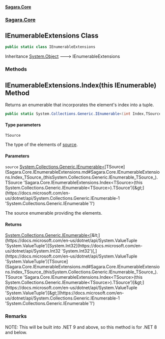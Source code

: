 #### [Sagara.Core](index.md 'index')
### [Sagara.Core](index.md#Sagara.Core 'Sagara.Core')

## IEnumerableExtensions Class

```csharp
public static class IEnumerableExtensions
```

Inheritance [System.Object](https://docs.microsoft.com/en-us/dotnet/api/System.Object 'System.Object') &#129106; IEnumerableExtensions
### Methods

<a name='Sagara.Core.IEnumerableExtensions.Index_TSource_(thisSystem.Collections.Generic.IEnumerable_TSource_)'></a>

## IEnumerableExtensions.Index<TSource>(this IEnumerable<TSource>) Method

Returns an enumerable that incorporates the element's index into a tuple.

```csharp
public static System.Collections.Generic.IEnumerable<(int Index,TSource Item)> Index<TSource>(this System.Collections.Generic.IEnumerable<TSource> source);
```
#### Type parameters

<a name='Sagara.Core.IEnumerableExtensions.Index_TSource_(thisSystem.Collections.Generic.IEnumerable_TSource_).TSource'></a>

`TSource`

The type of the elements of [source](Sagara.Core.IEnumerableExtensions.md#Sagara.Core.IEnumerableExtensions.Index_TSource_(thisSystem.Collections.Generic.IEnumerable_TSource_).source 'Sagara.Core.IEnumerableExtensions.Index<TSource>(this System.Collections.Generic.IEnumerable<TSource>).source').
#### Parameters

<a name='Sagara.Core.IEnumerableExtensions.Index_TSource_(thisSystem.Collections.Generic.IEnumerable_TSource_).source'></a>

`source` [System.Collections.Generic.IEnumerable&lt;](https://docs.microsoft.com/en-us/dotnet/api/System.Collections.Generic.IEnumerable-1 'System.Collections.Generic.IEnumerable`1')[TSource](Sagara.Core.IEnumerableExtensions.md#Sagara.Core.IEnumerableExtensions.Index_TSource_(thisSystem.Collections.Generic.IEnumerable_TSource_).TSource 'Sagara.Core.IEnumerableExtensions.Index<TSource>(this System.Collections.Generic.IEnumerable<TSource>).TSource')[&gt;](https://docs.microsoft.com/en-us/dotnet/api/System.Collections.Generic.IEnumerable-1 'System.Collections.Generic.IEnumerable`1')

The source enumerable providing the elements.

#### Returns
[System.Collections.Generic.IEnumerable&lt;](https://docs.microsoft.com/en-us/dotnet/api/System.Collections.Generic.IEnumerable-1 'System.Collections.Generic.IEnumerable`1')[&lt;](https://docs.microsoft.com/en-us/dotnet/api/System.ValueTuple 'System.ValueTuple')[System.Int32](https://docs.microsoft.com/en-us/dotnet/api/System.Int32 'System.Int32')[,](https://docs.microsoft.com/en-us/dotnet/api/System.ValueTuple 'System.ValueTuple')[TSource](Sagara.Core.IEnumerableExtensions.md#Sagara.Core.IEnumerableExtensions.Index_TSource_(thisSystem.Collections.Generic.IEnumerable_TSource_).TSource 'Sagara.Core.IEnumerableExtensions.Index<TSource>(this System.Collections.Generic.IEnumerable<TSource>).TSource')[&gt;](https://docs.microsoft.com/en-us/dotnet/api/System.ValueTuple 'System.ValueTuple')[&gt;](https://docs.microsoft.com/en-us/dotnet/api/System.Collections.Generic.IEnumerable-1 'System.Collections.Generic.IEnumerable`1')

### Remarks
NOTE: This will be built into .NET 9 and above, so this method is for .NET 8 and below.